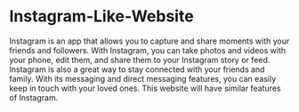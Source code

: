 # Instagram-Like-Website
<p> Instagram is an app that allows you to capture and share moments with your friends and followers. With Instagram, you can take photos and videos with your phone, edit them, and share them to your Instagram story or feed. Instagram is also a great way to stay connected with your friends and family. With its messaging and direct messaging features, you can easily keep in touch with your loved ones. This website will have similar features of Instagram. </p>
